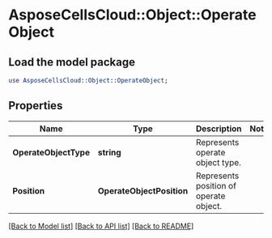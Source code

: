 # AsposeCellsCloud::Object::OperateObject 

## Load the model package
```perl
use AsposeCellsCloud::Object::OperateObject;
```

## Properties
Name | Type | Description | Notes
------------ | ------------- | ------------- | -------------
**OperateObjectType** | **string** | Represents operate object type. |
**Position** | **OperateObjectPosition** | Represents position of operate object. |  

[[Back to Model list]](../README.md#documentation-for-models) [[Back to API list]](../README.md#documentation-for-api-endpoints) [[Back to README]](../README.md)

